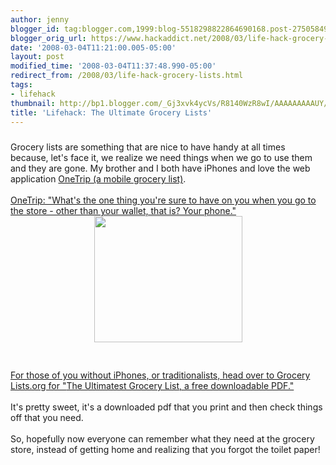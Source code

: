 ```yaml
---
author: jenny
blogger_id: tag:blogger.com,1999:blog-5518298822864690168.post-2750584993229011774
blogger_orig_url: https://www.hackaddict.net/2008/03/life-hack-grocery-lists.html
date: '2008-03-04T11:21:00.005-05:00'
layout: post
modified_time: '2008-03-04T11:37:48.990-05:00'
redirect_from: /2008/03/life-hack-grocery-lists.html
tags:
- lifehack
thumbnail: http://bp1.blogger.com/_Gj3xvk4ycVs/R8140WzR8wI/AAAAAAAAAUY/g-BtkkdZBvo/s72-c/app-onetrip.png
title: 'Lifehack: The Ultimate Grocery Lists'
---
```


<a onblur="try {parent.deselectBloggerImageGracefully();} catch(e) {}" href="http://bp1.blogger.com/_Gj3xvk4ycVs/R8140WzR8wI/AAAAAAAAAUY/g-BtkkdZBvo/s1600-h/app-onetrip.png"><img style="margin: 0px auto 10px; display: block; text-align: center; cursor: pointer;" src="http://bp1.blogger.com/_Gj3xvk4ycVs/R8140WzR8wI/AAAAAAAAAUY/g-BtkkdZBvo/s400/app-onetrip.png" alt="" id="BLOGGER_PHOTO_ID_5173924387787764482" border="0" /></a>Grocery lists are something that are nice to have handy at all times because, let's face it, we realize we need things when we go to use them and they are gone.  My brother and I both have iPhones and love the web application <a href="http://www.onetrip.org/">OneTrip (a mobile grocery list)</a>.<br /><br /><a href="http://www.onetrip.org/">OneTrip: "What's the one thing you're sure to have on you when you go to the store - other than your wallet, that is? Your phone."</a><a onblur="try {parent.deselectBloggerImageGracefully();} catch(e) {}" href="http://bp0.blogger.com/_Gj3xvk4ycVs/R814fGzR8vI/AAAAAAAAAUQ/60-CYwmqBNI/s1600-h/GrocerylistsDOTorg_v2.jpg"><img style="margin: 0px auto 10px; display: block; text-align: center; cursor: pointer; width: 237px; height: 202px;" src="http://bp0.blogger.com/_Gj3xvk4ycVs/R814fGzR8vI/AAAAAAAAAUQ/60-CYwmqBNI/s400/GrocerylistsDOTorg_v2.jpg" alt="" id="BLOGGER_PHOTO_ID_5173924022715544306" border="0" /></a><br /><br /><a href="http://www.grocerylists.org/ultimatest/">For those of you without iPhones, or traditionalists, head over to Grocery Lists.org for "</a><span class="subhead"><a href="http://www.grocerylists.org/ultimatest/">The Ultimatest Grocery List, a free downloadable PDF."</a><br /><br />It's pretty sweet, it's a downloaded pdf that you print and then check things off that you need.<br /><br />So, hopefully now everyone can remember what they need at the grocery store, instead of getting home and realizing that you forgot the toilet paper!<br /></span>